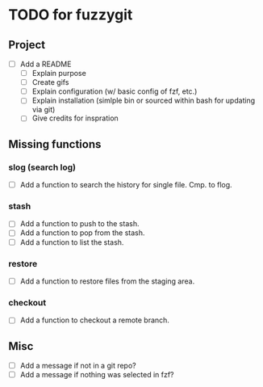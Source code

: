 # TODO for fuzzygit

## Project

* [ ] Add a README
  * [ ] Explain purpose
  * [ ] Create gifs
  * [ ] Explain configuration (w/ basic config of fzf, etc.)
  * [ ] Explain installation (simlple bin or sourced within bash for updating via git)
  * [ ] Give credits for inspration

## Missing functions

### slog (search log)

* [ ] Add a function to search the history for single file. Cmp. to flog.

### stash

* [ ] Add a function to push to the stash.
* [ ] Add a function to pop from the stash.
* [ ] Add a function to list the stash.

### restore

* [ ] Add a function to restore files from the staging area.

### checkout

* [ ] Add a function to checkout a remote branch.

## Misc

* [ ] Add a message if not in a git repo?
* [ ] Add a message if nothing was selected in fzf?

